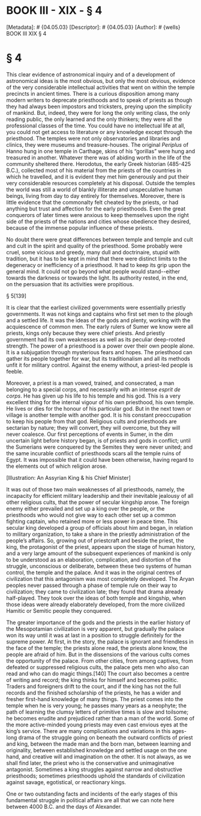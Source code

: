 # BOOK III - XIX - § 4
[Metadata]: # {04.05.03}
[Descriptor]: # {04.05.03}
[Author]: # {wells}
BOOK III
XIX
§ 4
# § 4
This clear evidence of astronomical inquiry and of a development of
astronomical ideas is the most obvious, but only the most obvious, evidence of
the very considerable intellectual activities that went on within the temple
precincts in ancient times. There is a curious disposition among many modern
writers to deprecate priesthoods and to speak of priests as though they had
always been impostors and tricksters, preying upon the simplicity of mankind.
But, indeed, they were for long the only writing class, the only reading
public, the only learned and the only thinkers; they were all the professional
classes of the time. You could have no intellectual life at all, you could not
get access to literature or any knowledge except through the priesthood. The
temples were not only observatories and libraries and clinics, they were
museums and treasure-houses. The original _Periplus_ of Hanno hung in one
temple in Carthage, skins of his “gorillas” were hung and treasured in another.
Whatever there was of abiding worth in the life of the community sheltered
there. Herodotus, the early Greek historian (485-425 B.C.), collected most of
his material from the priests of the countries in which he travelled, and it is
evident they met him generously and put their very considerable resources
completely at his disposal. Outside the temples the world was still a world of
blankly illiterate and unspeculative human beings, living from day to day
entirely for themselves. Moreover, there is little evidence that the commonalty
felt cheated by the priests, or had anything but trust and affection for the
early priesthoods. Even the great conquerors of later times were anxious to
keep themselves upon the right side of the priests of the nations and cities
whose obedience they desired, because of the immense popular influence of these
priests.

No doubt there were great differences between temple and temple and cult and
cult in the spirit and quality of the priesthood. Some probably were cruel,
some vicious and greedy, many dull and doctrinaire, stupid with tradition, but
it has to be kept in mind that there were distinct limits to the degeneracy or
inefficiency of a priesthood. It had to keep its grip upon the general mind. It
could not go beyond what people would stand--either towards the darkness or
towards the light. Its authority rested, in the end, on the persuasion that its
activities were propitious.


§ 5[139]

It is clear that the earliest civilized governments were essentially priestly
governments. It was not kings and captains who first set men to the plough and
a settled life. It was the ideas of the gods and plenty, working with the
acquiescence of common men. The early rulers of Sumer we know were all priests,
kings only because they were chief priests. And priestly government had its own
weaknesses as well as its peculiar deep-rooted strength. The power of a
priesthood is a power over their own people alone. It is a subjugation through
mysterious fears and hopes. The priesthood can gather its people together for
war, but its traditionalism and all its methods unfit it for military control.
Against the enemy without, a priest-led people is feeble.

Moreover, a priest is a man vowed, trained, and consecrated, a man belonging to
a special corps, and necessarily with an intense _esprit de corps_. He has
given up his life to his temple and his god. This is a very excellent thing for
the internal vigour of his own priesthood, his own temple. He lives or dies for
the honour of his particular god. But in the next town or village is another
temple with another god. It is his constant preoccupation to keep his people
from that god. Religious cults and priesthoods are sectarian by nature; they
will convert, they will overcome, but they will never coalesce. Our first
perceptions of events in Sumer, in the dim uncertain light before history
began, is of priests and gods in conflict; until the Sumerians were conquered
by the Semites they were never united; and the same incurable conflict of
priesthoods scars all the temple ruins of Egypt. It was impossible that it
could have been otherwise, having regard to the elements out of which religion
arose.

[Illustration: An Assyrian King & his Chief Minister]

It was out of those two main weaknesses of all priesthoods, namely, the
incapacity for efficient military leadership and their inevitable jealousy of
all other religious cults, that the power of secular kingship arose. The
foreign enemy either prevailed and set up a king over the people, or the
priesthoods who would not give way to each other set up a common fighting
captain, who retained more or less power in peace time. This secular king
developed a group of officials about him and began, in relation to military
organization, to take a share in the priestly administration of the people’s
affairs. So, growing out of priestcraft and beside the priest, the king, the
protagonist of the priest, appears upon the stage of human history, and a very
large amount of the subsequent experiences of mankind is only to be understood
as an elaboration, complication, and distortion of the struggle, unconscious or
deliberate, between these two systems of human control, the temple and the
palace. And it was in the original centres of civilization that this antagonism
was most completely developed. The Aryan peoples never passed through a phase
of temple rule on their way to civilization; they came to civilization late;
they found that drama already half-played. They took over the ideas of both
temple and kingship, when those ideas were already elaborately developed, from
the more civilized Hamitic or Semitic people they conquered.

The greater importance of the gods and the priests in the earlier history of
the Mesopotamian civilization is very apparent, but gradually the palace won
its way until it was at last in a position to struggle definitely for the
supreme power. At first, in the story, the palace is ignorant and friendless in
the face of the temple; the priests alone read, the priests alone know, the
people are afraid of him. But in the dissensions of the various cults comes the
opportunity of the palace. From other cities, from among captives, from
defeated or suppressed religious cults, the palace gets men who also can read
and who can do magic things.[140] The court also becomes a centre of writing
and record; the king thinks for himself and becomes politic. Traders and
foreigners drift to the court, and if the king has not the full records and the
finished scholarship of the priests, he has a wider and fresher first-hand
knowledge of many things. The priest comes into the temple when he is very
young; he passes many years as a neophyte; the path of learning the clumsy
letters of primitive times is slow and toilsome; he becomes erudite and
prejudiced rather than a man of the world. Some of the more active-minded young
priests may even cast envious eyes at the king’s service. There are many
complications and variations in this ages-long drama of the struggle going on
beneath the outward conflicts of priest and king, between the made man and the
born man, between learning and originality, between established knowledge and
settled usage on the one hand, and creative will and imagination on the other.
It is not always, as we shall find later, the priest who is the conservative
and unimaginative antagonist. Sometimes a king struggles against narrow and
obstructive priesthoods; sometimes priesthoods uphold the standards of
civilization against savage, egotistical, or reactionary kings.

One or two outstanding facts and incidents of the early stages of this
fundamental struggle in political affairs are all that we can note here between
4000 B.C. and the days of Alexander.

